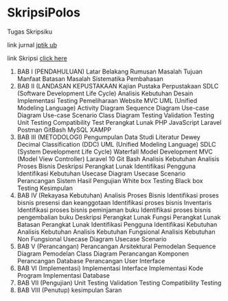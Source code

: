 # SkripsiPolos
 Tugas Skripsiku

link jurnal [jptik ub](https://j-ptiik.ub.ac.id/index.php/j-ptiik/article/view/14323/6386)

link Skripsi [click here](https://drive.google.com/file/d/13EfbSKZct0IiAfeteMiFrAgcVIecrZyk/view?usp=sharing)

1. BAB I (PENDAHULUAN)
   Latar Belakang
   Rumusan Masalah
   Tujuan
   Manfaat
   Batasan Masalah
   Sistematika Pembahasan
2. BAB II (LANDASAN KEPUSTAKAAN
   Kajian Pustaka
   Perpustakaan
   SDLC (Software Development Life Cycle)
       Analisis Kebutuhan
       Desain
       Implementasi
       Testing
       Pemeliharaan
   Website
   MVC
   UML (Unified Modeling Language)
       Activity Diagram
       Sequence Diagram
       Use-case Diagram
       Use-case Scenario
       Class Diagram
   Testing
       Validation Testing
       Unit Testing
       Compatibility Test
   Perangkat Lunak
       PHP
       JavaScript
       Laravel
       Postman
       GitBash
       MySQL
       XAMPP
3. BAB III (METODOLOGI)
   Pengumpulan Data
   Studi Literatur
       Dewey Decimal Classification (DDC)
       UML (Unified Modeling Language)
       SDLC (System Development Life Cycle)
       Waterfall Model Development
       MVC (Model View Controller)
       Laravel 10
       Git Bash
   Analisis Kebutuhan
       Analisis Proses Bisnis
       Deskripsi Perangkat Lunak
       Identifikasi Pengguna
       Identifikasi Kebutuhan
       Usecase Diagram
       Usecase Scenario
   Perancangan Sistem
   Hasil Pengujian
       White box Testing
       Black box Testing
   Kesimpulan
4. BAB IV (Rekayasa Kebutuhan)
   Analisis Proses Bisnis
       Identifikasi proses bisnis presensi dan keanggotaan
       Identifikasi proses bisnis Inventaris
       Identifikasi proses bisnis peminjaman buku
       Identifikasi proses bisnis pengembalian buku
   Deskripsi Perangkat Lunak
       Fungsi Perangkat Lunak
       Batasan Perangkat Lunak
   Identifikasi Pengguna
   Identifikasi Kebutuhan
   Analisis Kebutuhan
       Analisis Kebutuhan Fungsional
       Analisis Kebutuhan Non Fungsional
   Usecase Diagram
   Usecase Scenario
5. BAB V (Perancangan)
   Perancangan Arsitektural
       Pemodelan Sequence Diagram
       Pemodelan Class Diagram
   Perancangan Komponen
   Perancangan Database
   Perancangan User Interface
6. BAB VI (Implementasi)
   Implementasi Interface
   Implementasi Kode Program
   Implementasi Database
7. BAB VII (Pengujian)
   Unit Testing
   Validation Testing
   Compatibility Testing
8. BAB VIII (Penutup)
   kesimpulan
   Saran
